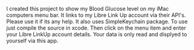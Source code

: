I created this project to show my Blood Glucose level on my iMac computers menu bar. 
It links to my Libre Link Up account via their API's. 
Please use it if its any help. 
It also uses SimpleKeychain package. 
To use just compile the source in xcode. Then click on the menu item and enter your Libre LinkUp account details.
Your data is only read and displyed to yourself via this app.
